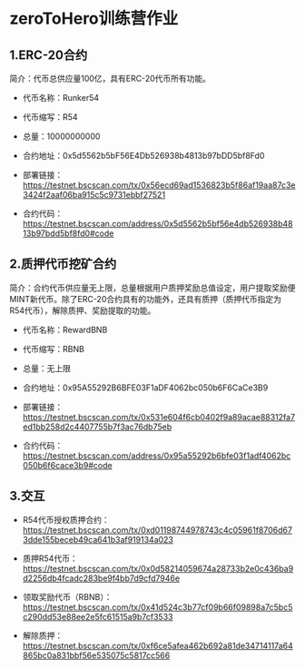 # zeroToHero训练营作业

## 1.ERC-20合约

简介：代币总供应量100亿，具有ERC-20代币所有功能。

 - 代币名称：Runker54

 - 代币缩写：R54

 - 总量：10000000000

 - 合约地址：0x5d5562b5bF56E4Db526938b4813b97bDD5bf8Fd0

 - 部署链接：https://testnet.bscscan.com/tx/0x56ecd69ad1536823b5f86af19aa87c3e3424f2aaf06ba915c5c9731ebbf27521

 - 合约代码：https://testnet.bscscan.com/address/0x5d5562b5bf56e4db526938b4813b97bdd5bf8fd0#code

## 2.质押代币挖矿合约

简介：合约代币供应量无上限，总量根据用户质押奖励总值设定，用户提取奖励便MINT新代币。除了ERC-20合约具有的功能外，还具有质押（质押代币指定为R54代币），解除质押、奖励提取的功能。
 
 - 代币名称：RewardBNB

 - 代币缩写：RBNB

 - 总量：无上限

 - 合约地址：0x95A55292B6BFE03F1aDF4062bc050b6F6CaCe3B9

 - 部署链接：https://testnet.bscscan.com/tx/0x531e604f6cb0402f9a89acae88312fa7ed1bb258d2c4407755b7f3ac76db75eb
 
 - 合约代码：https://testnet.bscscan.com/address/0x95a55292b6bfe03f1adf4062bc050b6f6cace3b9#code


## 3.交互

 - R54代币授权质押合约：https://testnet.bscscan.com/tx/0xd01198744978743c4c05961f8706d673dde155beceb49ca641b3af919134a023

 - 质押R54代币：https://testnet.bscscan.com/tx/0x0d58214059674a28733b2e0c436ba9d2256db4fcadc283be9f4bb7d9cfd7946e

 - 领取奖励代币（RBNB）：https://testnet.bscscan.com/tx/0x41d524c3b77cf09b66f09898a7c5bc5c290dd53e88ee2e5fc61515a9b7cf3533

 - 解除质押：https://testnet.bscscan.com/tx/0xf6ce5afea462b692a81de34714117a64865bc0a831bbf56e535075c5817cc566


